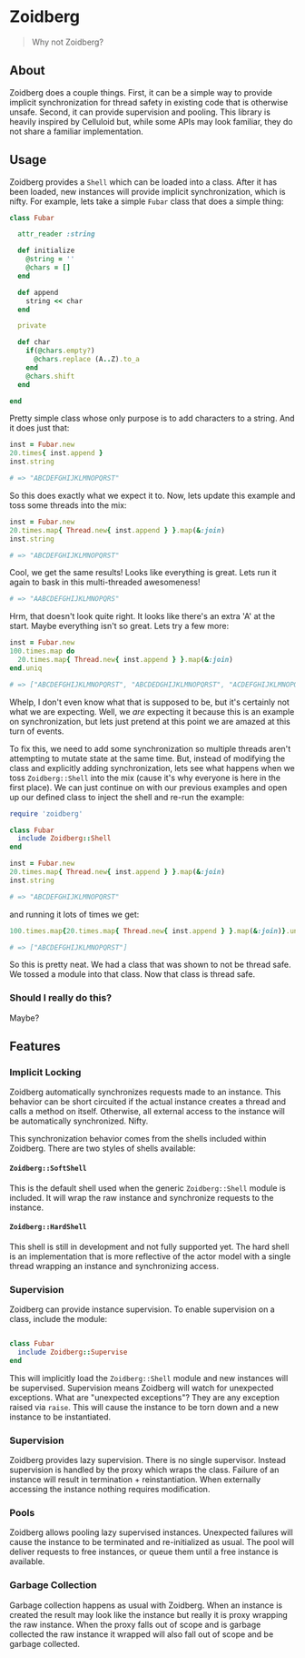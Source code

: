 # Zoidberg

> Why not Zoidberg?

## About

Zoidberg does a couple things. First, it can be a simple way to
provide implicit synchronization for thread safety in existing
code that is otherwise unsafe. Second, it can provide supervision
and pooling. This library is heavily inspired by Celluloid but,
while some APIs may look familiar, they do not share a familiar
implementation.

## Usage

Zoidberg provides a `Shell` which can be loaded into a class. After
it has been loaded, new instances will provide implicit synchronization,
which is nifty. For example, lets take a simple `Fubar` class that does
a simple thing:

```ruby
class Fubar

  attr_reader :string

  def initialize
    @string = ''
    @chars = []
  end

  def append
    string << char
  end

  private

  def char
    if(@chars.empty?)
      @chars.replace (A..Z).to_a
    end
    @chars.shift
  end

end
```

Pretty simple class whose only purpose is to add characters to a string.
And it does just that:

```ruby
inst = Fubar.new
20.times{ inst.append }
inst.string

# => "ABCDEFGHIJKLMNOPQRST"
```

So this does exactly what we expect it to. Now, lets update this example and
toss some threads into the mix:

```ruby
inst = Fubar.new
20.times.map{ Thread.new{ inst.append } }.map(&:join)
inst.string

# => "ABCDEFGHIJKLMNOPQRST"
```

Cool, we get the same results! Looks like everything is great. Lets run it
again to bask in this multi-threaded awesomeness!

```ruby
# => "AABCDEFGHIJKLMNOPQRS"
```

Hrm, that doesn't look quite right. It looks like there's an extra 'A' at the start. Maybe
everything isn't so great. Lets try a few more:

```ruby
inst = Fubar.new
100.times.map do
  20.times.map{ Thread.new{ inst.append } }.map(&:join)
end.uniq

# => ["ABCDEFGHIJKLMNOPQRST", "ABCDEDGHIJKLMNOPQRST", "ACDEFGHIJKLMNOPQRST", "BCDEFGHIJKLMNOPQRST", "AABCDEFGHIJKLMNOPQRS", "ABCDEFHGIJKLMNOPQRST"]
```

Whelp, I don't even know what that is supposed to be, but it's certainly
not what we are expecting. Well, we _are_ expecting it because this is
an example on synchronization, but lets just pretend at this point we are
amazed at this turn of events.

To fix this, we need to add some synchronization so multiple threads aren't
attempting to mutate state at the same time. But, instead of modifying the
class and explicitly adding synchronization, lets see what happens when
we toss `Zoidberg::Shell` into the mix (cause it's why everyone is here
in the first place). We can just continue on with our previous examples
and open up our defined class to inject the shell and re-run the example:

```ruby
require 'zoidberg'

class Fubar
  include Zoidberg::Shell
end

inst = Fubar.new
20.times.map{ Thread.new{ inst.append } }.map(&:join)
inst.string

# => "ABCDEFGHIJKLMNOPQRST"
```

and running it lots of times we get:

```ruby
100.times.map{20.times.map{ Thread.new{ inst.append } }.map(&:join)}.uniq

# => ["ABCDEFGHIJKLMNOPQRST"]
```

So this is pretty neat. We had a class that was shown to not be thread
safe. We tossed a module into that class. Now that class is thread safe.

### Should I really do this?

Maybe?

## Features

### Implicit Locking

Zoidberg automatically synchronizes requests made to an instance. This
behavior can be short circuited if the actual instance creates a thread
and calls a method on itself. Otherwise, all external access to the
instance will be automatically synchronized. Nifty.

This synchronization behavior comes from the shells included within
Zoidberg. There are two styles of shells available:

#### `Zoidberg::SoftShell`

This is the default shell used when the generic `Zoidberg::Shell` module
is included. It will wrap the raw instance and synchronize requests to
the instance.

#### `Zoidberg::HardShell`

This shell is still in development and not fully supported yet. The
hard shell is an implementation that is more reflective of the actor
model with a single thread wrapping an instance and synchronizing access.

### Supervision

Zoidberg can provide instance supervision. To enable supervision on a
class, include the module:

```ruby

class Fubar
  include Zoidberg::Supervise
end
```

This will implicitly load the `Zoidberg::Shell` module and new instances
will be supervised. Supervision means Zoidberg will watch for unexpected
exceptions. What are "unexpected exceptions"? They are any exception raised
via `raise`. This will cause the instance to be torn down and a new instance
to be instantiated.

### Supervision

Zoidberg provides lazy supervision. There is no single supervisor. Instead
supervision is handled by the proxy which wraps the class. Failure of an
instance will result in termination + reinstantiation. When externally
accessing the instance nothing requires modification.

### Pools

Zoidberg allows pooling lazy supervised instances. Unexpected failures will
cause the instance to be terminated and re-initialized as usual. The pool
will deliver requests to free instances, or queue them until a free instance
is available.

### Garbage Collection

Garbage collection happens as usual with Zoidberg. When an instance is created
the result may look like the instance but really it is proxy wrapping the
raw instance. When the proxy falls out of scope and is garbage collected the
raw instance it wrapped will also fall out of scope and be garbage collected.
